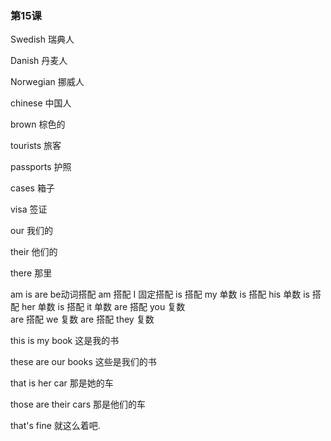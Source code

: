 ### 第15课
Swedish                     瑞典人   

Danish                      丹麦人   

Norwegian                   挪威人  

chinese                     中国人

brown                       棕色的  

tourists                    旅客  

passports                   护照  

cases                       箱子

visa                        签证

our                         我们的

their                       他们的

there                       那里

am is are                   be动词搭配
                            am   搭配 I         固定搭配
                            is   搭配 my        单数
                            is   搭配 his       单数
                            is   搭配 her       单数
                            is   搭配 it        单数
                            are  搭配 you       复数                     
                            are  搭配 we        复数
                            are  搭配 they      复数

this is my book             这是我的书

these are our books         这些是我们的书

that is her car             那是她的车

those are their cars        那是他们的车

that's fine                 就这么着吧.
